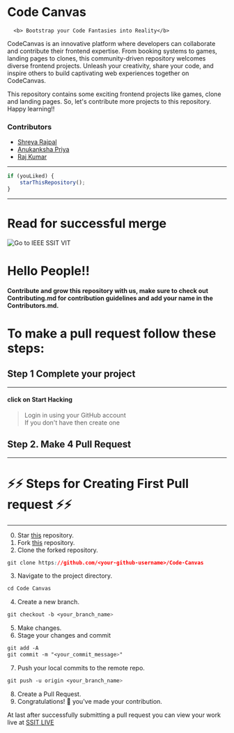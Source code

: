 # Code Canvas 
      <b> Bootstrap your Code Fantasies into Reality</b>
      
CodeCanvas is an innovative platform where developers can collaborate and contribute their frontend expertise. From booking systems to games, landing pages to clones, this community-driven repository welcomes diverse frontend projects. Unleash your creativity, share your code, and inspire others to build captivating web experiences together on CodeCanvas.
<br>

This repository contains some exciting frontend projects like games, clone and landing pages. So, let's contribute more projects to this repository. 
Happy learning!!

<!-- <p align="center">
    <img src="https://technologyandsociety.org/wp-content/uploads/Logo-Color-1.jpg" />
    <h2 align="center">Games and Go</h2>
    <h4 align="center">INFO</h4>
</p>

<p align="center">
	<h1 align="center"> WHAT IS HACKTOBERFEST 2022</h1>
	<h2 align="center">Hacktoberfest, in its 8th year, is a month-long celebration of open source software run by DigitalOcean. During the month of October, we invite you to join open-source software enthusiasts, beginners, and the developer community by contributing to open-source projects. You can do this in a variety of ways:</h2>
	<ul>
	<li>Prepare and share your project for collaboration</li>
	<li>Contribute to the betterment of a project via pull requests</li>
	<li>Organize an event
</li>
	<li>Mentor others
</li>
	<li>Donate directly to open source projects</li> -->

### Contributors

- [ Shreya Rajpal ](https://github.com/Shreyaar12)
- [Anukanksha Priya](https://github.com/cleveranu)
- [Raj Kumar](https://github.com/raj03kumar)


---

```javascript
if (youLiked) {
	starThisRepository();
}
```

---

# Read for successful merge

![Go to IEEE SSIT VIT](https://technologyandsociety.org/wp-content/uploads/Logo-Color-1.jpg) <br/>
# Hello People!!  <br/>
#### Contribute and grow this repository with us, make sure to check out Contributing.md for contribution guidelines and add your name in the Contributors.md.  <br/>
# To make a pull request follow these steps: <br/>
## Step 1 Complete your project
---
#### click on **Start Hacking**  <br/>
>   Login in using your GitHub account <br/> 
>   If you don't have then create one <br/>
## Step 2. Make **4 Pull Request** <br/>
___
# ⚡⚡ Steps for Creating First Pull request ⚡⚡ <br/>
---

0. Star <a href="https://github.com/IEEE-SSIT-VIT/Code-Canvas" title="this">this</a> repository.
1. Fork <a href="https://github.com/IEEE-SSIT-VIT/Code-Canvas" title="this">this</a> repository.
2. Clone the forked repository.
```css
git clone https://github.com/<your-github-username>/Code-Canvas
```
  
3. Navigate to the project directory.
```py
cd Code Canvas
```
4. Create a new branch.
```css
git checkout -b <your_branch_name>
```
5. Make changes.
6. Stage your changes and commit
```css
git add -A
git commit -m "<your_commit_message>"
```
7. Push your local commits to the remote repo.
```css
git push -u origin <your_branch_name>
```
8. Create a Pull Request.
9. Congratulations! 🎉 you've made your contribution.

At last after successfully submitting a pull request you can view your work live at <a href="https://codecanvas.ieeessitvit.tech/">SSIT LIVE </a>

